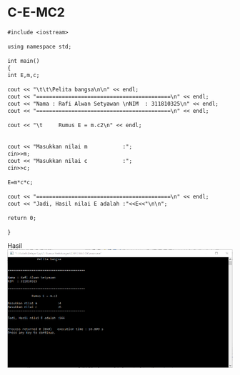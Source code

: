 # C-E-MC2

    #include <iostream>

    using namespace std;

    int main()
    {
    int E,m,c;

    cout << "\t\t\Pelita bangsa\n\n" << endl;
    cout << "==========================================\n" << endl;
    cout << "Nama : Rafi Alwan Setyawan \nNIM  : 311810325\n" << endl;
    cout << "==========================================\n" << endl;

    cout << "\t     Rumus E = m.c2\n" << endl;


    cout << "Masukkan nilai m           :";
    cin>>m;
    cout << "Masukkan nilai c           :";
    cin>>c;

    E=m*c*c;

    cout << "==========================================\n" << endl;
    cout << "Jadi, Hasil nilai E adalah :"<<E<<"\n\n";

    return 0;

    }
    
Hasil
![img](https://github.com/Rafflesia3/C-E-MC2/blob/master/C++%20E%20Mc2.png?raw=true)
